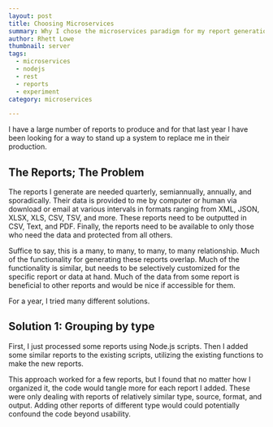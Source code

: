 ```yaml
---
layout: post
title: Choosing Microservices
summary: Why I chose the microservices paradigm for my report generation
author: Rhett Lowe
thumbnail: server
tags: 
  - microservices
  - nodejs
  - rest
  - reports
  - experiment
category: microservices

---
```


I have a large number of reports to produce and for that last year I have been looking for a way to stand up a system to
replace me in their production.


## The Reports; The Problem

The reports I generate are needed quarterly, semiannually, annually, and sporadically. Their data is provided to me by 
computer or human via download or email at various intervals in formats ranging from XML, JSON, XLSX, XLS, CSV, TSV, and 
more. These reports need to be outputted in CSV, Text, and PDF. Finally, the reports need to be available to only those 
who need the data and protected from all others.

Suffice to say, this is a many, to many, to many, to many relationship. Much of the functionality for generating these 
reports overlap. Much of the functionality is similar, but needs to be selectively customized for the specific report 
or data at hand. Much of the data from some report is beneficial to other reports and would be nice if accessible for 
them.

For a year, I tried many different solutions.
 
## Solution 1: Grouping by type

First, I just processed some reports using Node.js scripts. Then I added some similar reports to the existing scripts, 
utilizing the existing functions to make the new reports. 

This approach worked for a few reports, but I found that no matter how I organized it, the code would tangle more for 
each report I added. These were only dealing with reports of relatively similar type, source, format, and output. Adding 
other reports of different type would could potentially confound the code beyond usability. 